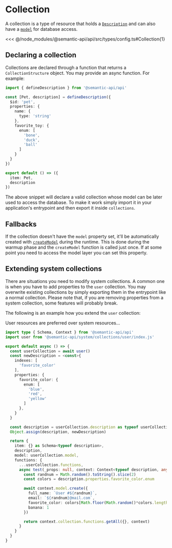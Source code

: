 # Collection

A collection is a type of resource that holds a [`Description`](/api/description) and can also have a [`model`]() for database access.

<<< @/node_modules/@semantic-api/api/src/types/config.ts#Collection{1}

## Declaring a collection

Collections are declared through a function that returns a `CollectionStructure` object. You may provide an async function. For example:

```ts
import { defineDescription } from '@semantic-api/api'

const [Pet, description] = defineDescription({
  $id: 'pet',
  properties: {
    name: {
      type: 'string'
    },
    favorite_toy: {
      enum: [
        'bone',
        'duck',
        'ball'
      ]
    }
  }
})

export default () => ({
  item: Pet,
  description
})
```

The above snippet will declare a valid collection whose model can be later used to access the database. To make it work simply import it in your application's entrypoint and then export it inside `collections`.

## Fallbacks

If the collection doesn't have the `model` property set, it'll be automatically created with [`createModel`](/api/#create-model) during the runtime. This is done during the warmup phase and the `createModel` function is called just once. If at some point you need to access the model layer you can set this property.

## Extending system collections

There are situations you need to modify system collections. A common one is when you have to add properties to the `user` collection. You may overwrite existing collections by simply exporting them in the entrypoint like a normal collection. Please note that, if you are removing properties from a system collection, some features will probably break.

The following is an example how you extend the `user` collection:

User resources are preferred over system resources...

```ts
import type { Schema, Context } from '@semantic-api/api'
import user from '@semantic-api/system/collections/user/index.js'

export default async () => {
  const userCollection = await user()
  const newDescription = <const>{
    indexes: [
      'favorite_color'
    ],
    properties: {
      favorite_color: {
        enum: [
          'blue',
          'red',
          'yellow'
        ]
      },
    }
  }

  const description = userCollection.description as typeof userCollection['description'] & typeof newDescription
  Object.assign(description, newDescription)

  return {
    item: {} as Schema<typeof description>,
    description,
    model: userCollection.model,
    functions: {
      ...userCollection.functions,
      async test(_props: null, context: Context<typeof description, any, any>) {
        const randnum = Math.random().toString().slice(2)
        const colors = description.properties.favorite_color.enum

        await context.model.create({
          full_name: `User #${randnum}`,
          email: `${randnum}@mail.com`,
          favorite_color: colors[Math.floor(Math.random()*colors.length)],
          banana: 1
        })

        return context.collection.functions.getAll({}, context)
      }
    }
  }
}
```
